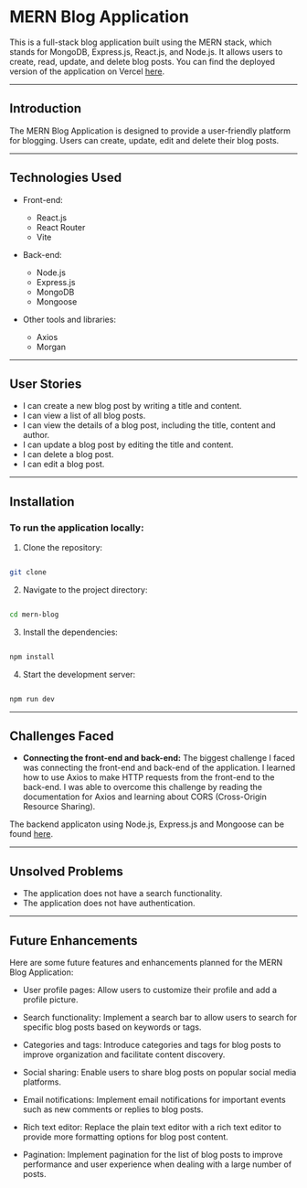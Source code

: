 # MERN Blog Application

This is a full-stack blog application built using the MERN stack, which stands for MongoDB, Express.js, React.js, and Node.js. It allows users to create, read, update, and delete blog posts. You can find the deployed version of the application on Vercel [here](https://imani-blog.vercel.app/).

---
## Introduction

The MERN Blog Application is designed to provide a user-friendly platform for blogging. Users can create, update, edit and delete their blog posts.

----
  
## Technologies Used

- Front-end:
  - React.js
  - React Router
  - Vite

- Back-end:
  - Node.js
  - Express.js
  - MongoDB
  - Mongoose
  
- Other tools and libraries:
  - Axios
  - Morgan

---
## User Stories

- I can create a new blog post by writing a title and content.
- I can view a list of all blog posts.
- I can view the details of a blog post, including the title, content and author.
- I can update a blog post by editing the title and content.
- I can delete a blog post.
- I can edit a blog post.
---
## Installation

### To run the application locally:

1. Clone the repository:

```bash

git clone

```

2. Navigate to the project directory:

```bash

cd mern-blog

```

3. Install the dependencies:

```bash

npm install

```

4. Start the development server:

```bash

npm run dev

```
---

## Challenges Faced


- **Connecting the front-end and back-end:** The biggest challenge I faced was connecting the front-end and back-end of the application. I learned how to use Axios to make HTTP requests from the front-end to the back-end. I was able to overcome this challenge by reading the documentation for Axios and learning about CORS (Cross-Origin Resource Sharing).

The backend applicaton using Node.js, Express.js and Mongoose can be found [here](https://github.com/imanidev/blog-api).

---
## Unsolved Problems

- The application does not have a search functionality.
- The application does not have authentication.
---
## Future Enhancements

Here are some future features and enhancements planned for the MERN Blog Application:

- User profile pages: Allow users to customize their profile and add a profile picture.

- Search functionality: Implement a search bar to allow users to search for specific blog posts based on keywords or tags.

- Categories and tags: Introduce categories and tags for blog posts to improve organization and facilitate content discovery.

- Social sharing: Enable users to share blog posts on popular social media platforms.

- Email notifications: Implement email notifications for important events such as new comments or replies to blog posts.

- Rich text editor: Replace the plain text editor with a rich text editor to provide more formatting options for blog post content.

- Pagination: Implement pagination for the list of blog posts to improve performance and user experience when dealing with a large number of posts.
